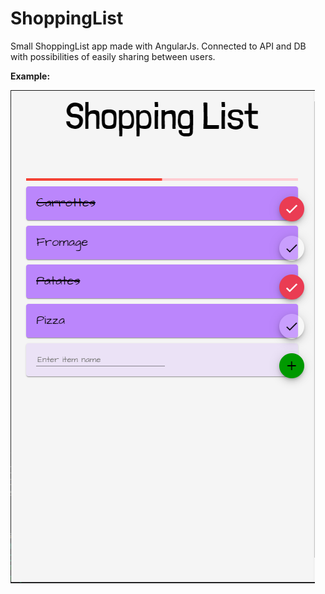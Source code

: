 # ShoppingList

Small ShoppingList app made with AngularJs. Connected to API and DB with possibilities of easily sharing between users.

**Example:**

![Alt text](GroceryList.PNG?raw=true "Example")
